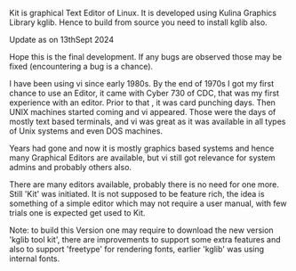 Kit is graphical Text Editor of Linux. It is developed using Kulina Graphics Library
kglib. Hence to build from source you need to install kglib also.

Update as on 13thSept 2024

Hope this is the final development.
If any bugs are observed those  may be fixed (encountering a bug is a chance).

I have been using vi since early 1980s. By the end of 1970s I got
my first chance to use an Editor, it came with Cyber 730 of CDC, that was
my first experience with an editor. Prior to that , it was card punching days.
Then UNIX machines started coming and vi appeared. Those were the days
of mostly text based terminals, and vi was great as it was available in
all types of Unix systems and even DOS machines.

Years had gone and now it is mostly graphics based systems and hence many
Graphical Editors are available, but vi still got relevance for system
admins and probably others also.

There are many editors available, probably there is no need for
one more. Still 'Kit' was initiated. It is not supposed to be feature rich,
the idea is something of a  simple editor which may not require a user
manual, with few trials one is expected get used to Kit.

Note: to build this Version one may require to download
the new version 'kglib tool kit', there are improvements 
to support some extra features and also to support 'freetype'
for rendering  fonts, earlier 'kglib' was using internal fonts.
